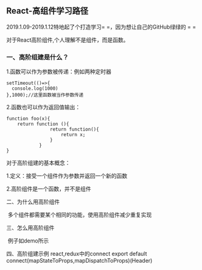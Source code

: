 ## React-高组件学习路径

2019.1.09-2019.1.12特地起了个打造学习= =，因为想让自己的GitHub绿绿的 = =

对于React高阶组件,个人理解不是组件，而是函数。

### 一、高阶组建是什么？

1.函数可以作为参数被传递：例如两种定时器

```
setTimeout(()=>{
  console.log(1000)
},1000);//这里函数被当作参数传递
```

2.函数也可以作为返回值输出：

```
function foo(x){
	return function (){
                return function(){
                    return x;
                }
            }
}
```

对于高阶组建的基本概念：

1.定义：接受一个组件作为参数并返回一个新的函数

2.高阶组件是一个函数，并不是组件

二、为什么用高阶组件

​	多个组件都需要某个相同的功能，使用高阶组件减少重复实现

三、怎么用高阶组件

​	例子如demo所示

四、高阶组建示例
	react,redux中的connect
	export default connect(mapStateToProps,mapDispatchToProps)(Header)

